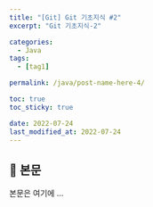 ```yaml
---
title: "[Git] Git 기초지식 #2"
excerpt: "Git 기초지식-2"

categories:
  - Java
tags:
  - [tag1]

permalink: /java/post-name-here-4/

toc: true
toc_sticky: true

date: 2022-07-24
last_modified_at: 2022-07-24
---
```


## 🦥 본문

본문은 여기에 ...
